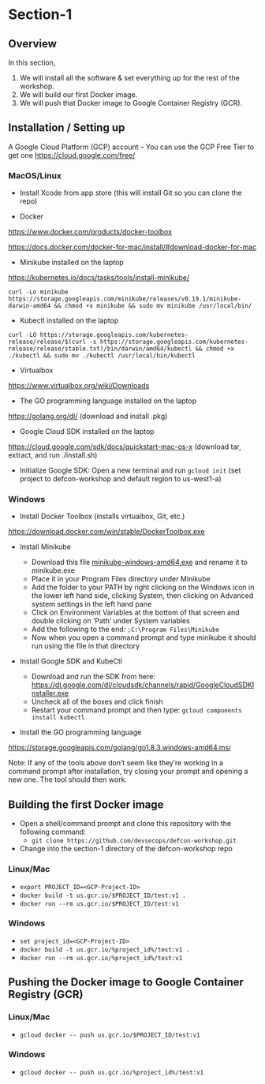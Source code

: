 # Section-1

## Overview
In this section,
1. We will install all the software & set everything up for the rest of the workshop.
2. We will build our first Docker image.
3. We will push that Docker image to Google Container Registry (GCR).

## Installation / Setting up

A Google Cloud Platform (GCP) account – You can use the GCP Free Tier to get one
 https://cloud.google.com/free/


### MacOS/Linux

* Install Xcode from app store (this will install Git so you can clone the repo)

* Docker

https://www.docker.com/products/docker-toolbox

https://docs.docker.com/docker-for-mac/install/#download-docker-for-mac

* Minikube installed on the laptop

https://kubernetes.io/docs/tasks/tools/install-minikube/

`curl -Lo minikube https://storage.googleapis.com/minikube/releases/v0.19.1/minikube-darwin-amd64 && chmod +x minikube && sudo mv minikube /usr/local/bin/`

* Kubectl installed on the laptop

`curl -LO https://storage.googleapis.com/kubernetes-release/release/$(curl -s https://storage.googleapis.com/kubernetes-release/release/stable.txt)/bin/darwin/amd64/kubectl && chmod +x ./kubectl && sudo mv ./kubectl /usr/local/bin/kubectl`

* Virtualbox

https://www.virtualbox.org/wiki/Downloads

* The GO programming language installed on the laptop

https://golang.org/dl/ (download and install .pkg)

* Google Cloud SDK installed on the laptop

https://cloud.google.com/sdk/docs/quickstart-mac-os-x (download tar, extract, and run ./install.sh)

* Initialize Google SDK: Open a new terminal and run `gcloud init` (set project to defcon-workshop and default region to us-west1-a)


### Windows

* Install Docker Toolbox (installs virtualbox, Git, etc.)

https://download.docker.com/win/stable/DockerToolbox.exe

* Install Minikube
    * Download this file [minikube-windows-amd64.exe](https://storage.googleapis.com/minikube/releases/latest/minikube-windows-amd64.exe) and rename it to minikube.exe
    * Place it in your Program Files directory under Minikube
    * Add the folder to your PATH by right clicking on the Windows icon in the lower left hand side, clicking System, then clicking on Advanced system settings in the left hand pane
    * Click on Environment Variables at the bottom of that screen and double clicking on ‘Path’ under System variables
    * Add the following to the end: `;C:\Program Files\Minikube`
    * Now when you open a command prompt and type minikube it should run using the file in that directory

* Install Google SDK and KubeCtl

    * Download and run the SDK from here: https://dl.google.com/dl/cloudsdk/channels/rapid/GoogleCloudSDKInstaller.exe
    * Uncheck all of the boxes and click finish
    * Restart your command prompt and then type: `gcloud components install kubectl`

* Install the GO programming language

https://storage.googleapis.com/golang/go1.8.3.windows-amd64.msi

Note: If any of the tools above don’t seem like they’re working in a command prompt after installation, try closing your prompt and opening a new one.  The tool should then work.


## Building the first Docker image
* Open a shell/command prompt and clone this repository with the following command:
    * `git clone https://github.com/devsecops/defcon-workshop.git`
*  Change into the section-1 directory of the defcon-workshop repo

### Linux/Mac
* `export PROJECT_ID=<GCP-Project-ID>`
* `docker build -t us.gcr.io/$PROJECT_ID/test:v1 .`
* `docker run --rm us.gcr.io/$PROJECT_ID/test:v1`

### Windows
* `set project_id=<GCP-Project-ID>`
* `docker build -t us.gcr.io/%project_id%/test:v1 .`
* `docker run --rm us.gcr.io/%project_id%/test:v1`


## Pushing the Docker image to Google Container Registry (GCR)

### Linux/Mac
* `gcloud docker -- push us.gcr.io/$PROJECT_ID/test:v1`
### Windows
* `gcloud docker -- push us.gcr.io/%project_id%/test:v1`
